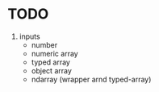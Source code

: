 TODO
====

1. inputs
	-	number
	-	numeric array
	-	typed array
	-	object array
	-	ndarray (wrapper arnd typed-array)
